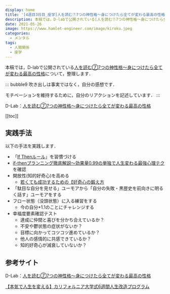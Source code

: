 ```yaml
---
display: home
title: '[4週目3日目_座学]人を読む⑦7つの神性格〜身につけたら全てが変わる最高の性格'
description: 本稿では，D-labで公開されている[人を読む⑦7つの神性格〜身につけたら全てが変わる最高の性格](https://daigovideolab.jp/play/keSzNAYaziO05pGGh0so)について，整理します．
date: 2021-05-26
image: https://www.hamlet-engineer.com/image/kiroku.jpeg
categories: 
  - メンタル
tags:
  - 人間関係
  - 座学
---
```


本稿では，D-labで公開されている[人を読む⑦7つの神性格〜身につけたら全てが変わる最高の性格](https://daigovideolab.jp/play/keSzNAYaziO05pGGh0so)について，整理します．

<!-- more -->

::: bubble9
吹き出しは事実ではなく，自分の感想です．

モチベーションを維持するために，自分のリアクションを記述しています．
:::

<!-- <span style="background-color: #ffff99;"></span> -->
<!-- <span style="color: #ff0000;"></span> -->

D-Lab：[人を読む⑦7つの神性格〜身につけたら全てが変わる最高の性格](https://daigovideolab.jp/play/keSzNAYaziO05pGGh0so)

<ClientOnly>
  <CallInArticleAdsense />
</ClientOnly>

[[toc]]

## 実践手法
以下の手法を実践します．
- 「[If Thenルール](https://shingo123.com/if-then-note/)」を習慣づける
- [if-thenプランニング徹底解説〜効果量0.99の単独で人生変わる最強心理テク](https://daigovideolab.jp/play/1566055387)を確認
- 開放性(知的好奇心)を高める
  - [若くても成功するための【好奇心の鍛え方](https://daigovideolab.jp/play/1580671684)
- 「駄目な自分を見せる」ユーモアから「自分の失敗・黒歴史を前向きに明るく話す」ユーモアをする
- フロー状態（没頭状態）に入る練習をする
  - 今の自分*1.1のことにチャレンジする
- 幸福度要素確認テスト
  - 達成に仲間と喜びを分かち合えているか？
  - 不安や鬱状態の症状がないか？
  - 目標に向かってコツコツ進めているか？
  - 他人の感情的に共感できているか？
  - 知的好奇心が減衰していないか？



## 参考サイト
D-Lab：[人を読む⑦7つの神性格〜身につけたら全てが変わる最高の性格](https://daigovideolab.jp/play/keSzNAYaziO05pGGh0so)

[【本気で人生を変える】カリフォルニア大学式6週間人生改造プログラム](https://daigoblog.jp/pushing-thelimits/)


<ClientOnly>
  <CallInArticleAdsense />
</ClientOnly>